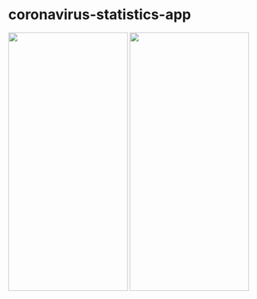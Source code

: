 # coronavirus-statistics-app

<img src="https://https://github.com/DavidGorzoliya/Media/blob/main/Corona.png?raw=true" width="240" height="520" /> <img src="https://github.com/DavidGorzoliya/Media/blob/main/coronavirus-app1.gif?raw=true" width="240" height="520" />
